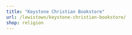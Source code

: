 ```yaml
---
title: "Keystone Christian Bookstore"
url: /lewistown/keystone-christian-bookstore/
shop: religion
---
```

